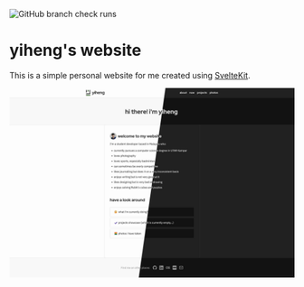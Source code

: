 ![GitHub branch check runs](https://img.shields.io/github/check-runs/ohyiheng/personal-site/main)

# yiheng's website

This is a simple personal website for me created using [SvelteKit](https://kit.svelte.dev/).

![Preview](/static/preview.jpg)
